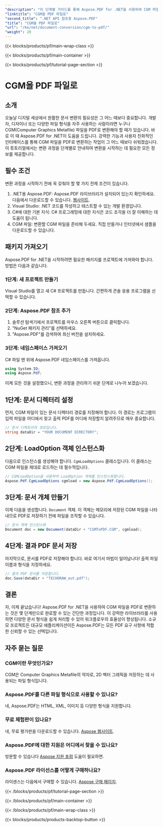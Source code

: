 ```yaml
---
"description": "이 단계별 가이드를 통해 Aspose.PDF for .NET을 사용하여 CGM 파일을 PDF로 변환하는 방법을 알아보세요. 개발자와 디자이너 모두에게 적합합니다."
"linktitle": "CGM을 PDF 파일로"
"second_title": ".NET API 참조용 Aspose.PDF"
"title": "CGM을 PDF 파일로"
"url": "/ko/net/document-conversion/cgm-to-pdf/"
"weight": 20
---
```


{{< blocks/products/pf/main-wrap-class >}}

{{< blocks/products/pf/main-container >}}

{{< blocks/products/pf/tutorial-page-section >}}

# CGM을 PDF 파일로

## 소개

오늘날 디지털 세상에서 원활한 문서 변환의 필요성은 그 어느 때보다 중요합니다. 개발자, 디자이너 또는 다양한 파일 형식을 자주 사용하는 사람이라면 누구나 CGM(Computer Graphics Metafile) 파일을 PDF로 변환해야 할 때가 있습니다. 바로 이 때 Aspose.PDF for .NET이 도움을 드립니다. 강력한 기능과 사용자 친화적인 인터페이스를 통해 CGM 파일을 PDF로 변환하는 작업이 그 어느 때보다 쉬워졌습니다. 이 튜토리얼에서는 변환 과정을 단계별로 안내하여 변환을 시작하는 데 필요한 모든 정보를 제공합니다.

## 필수 조건

변환 과정을 시작하기 전에 꼭 갖춰야 할 몇 가지 전제 조건이 있습니다.

1. .NET용 Aspose.PDF: Aspose.PDF 라이브러리가 설치되어 있는지 확인하세요. 다음에서 다운로드할 수 있습니다. [웹사이트](https://releases.aspose.com/pdf/net/).
2. Visual Studio: .NET 코드를 작성하고 테스트할 수 있는 개발 환경입니다.
3. C#에 대한 기본 지식: C# 프로그래밍에 대한 지식은 코드 조각을 더 잘 이해하는 데 도움이 됩니다.
4. CGM 파일: 변환할 CGM 파일을 준비해 두세요. 직접 만들거나 인터넷에서 샘플을 다운로드할 수 있습니다.

## 패키지 가져오기

Aspose.PDF for .NET을 시작하려면 필요한 패키지를 프로젝트에 가져와야 합니다. 방법은 다음과 같습니다.

### 1단계: 새 프로젝트 만들기

Visual Studio를 열고 새 C# 프로젝트를 만듭니다. 간편하게 콘솔 응용 프로그램을 선택할 수 있습니다.

### 2단계: Aspose.PDF 참조 추가

1. 솔루션 탐색기에서 프로젝트를 마우스 오른쪽 버튼으로 클릭합니다.
2. "NuGet 패키지 관리"를 선택하세요.
3. "Aspose.PDF"를 검색하여 최신 버전을 설치하세요.

### 3단계: 네임스페이스 가져오기

C# 파일 맨 위에 Aspose.PDF 네임스페이스를 가져옵니다.

```csharp
using System.IO;
using Aspose.Pdf;
```

이제 모든 것을 설정했으니, 변환 과정을 관리하기 쉬운 단계로 나누어 보겠습니다.

## 1단계: 문서 디렉터리 설정

먼저, CGM 파일이 있는 문서 디렉터리 경로를 지정해야 합니다. 이 경로는 프로그램이 입력 파일을 어디에서 찾고 출력 PDF를 어디에 저장할지 알려주므로 매우 중요합니다.

```csharp
// 문서 디렉토리의 경로입니다.
string dataDir = "YOUR DOCUMENT DIRECTORY";
```

## 2단계: LoadOption 객체 인스턴스화

다음으로 인스턴스를 생성해야 합니다. `CgmLoadOptions` 클래스입니다. 이 클래스는 CGM 파일을 제대로 로드하는 데 필수적입니다.

```csharp
// CGMLoadOption을 사용하여 LoadOption 객체를 인스턴스화합니다.
Aspose.Pdf.CgmLoadOptions cgmload = new Aspose.Pdf.CgmLoadOptions();
```

## 3단계: 문서 개체 만들기

이제 다음을 생성합니다. `Document` 객체. 이 객체는 메모리에 저장된 CGM 파일을 나타내므로 PDF로 저장하기 전에 파일을 조작할 수 있습니다.

```csharp
// 문서 객체 인스턴스화
Document doc = new Document(dataDir + "CGMToPDF.CGM", cgmload);
```

## 4단계: 결과 PDF 문서 저장

마지막으로, 문서를 PDF로 저장해야 합니다. 바로 여기서 마법이 일어납니다! 출력 파일 이름과 형식을 지정하세요.

```csharp
// 결과 PDF 문서를 저장합니다.
doc.Save(dataDir + "TECHDRAW_out.pdf");
```

## 결론

자, 이제 끝났습니다! Aspose.PDF for .NET을 사용하여 CGM 파일을 PDF로 변환하는 것은 몇 단계만으로 완료할 수 있는 간단한 과정입니다. 이 강력한 라이브러리를 사용하면 다양한 문서 형식을 쉽게 처리할 수 있어 워크플로우의 효율성이 향상됩니다. 소규모 프로젝트든 대규모 애플리케이션이든 Aspose.PDF는 모든 PDF 요구 사항에 적합한 신뢰할 수 있는 선택입니다.

## 자주 묻는 질문

### CGM이란 무엇인가요?
CGM은 Computer Graphics Metafile의 약자로, 2D 벡터 그래픽을 저장하는 데 사용되는 파일 형식입니다.

### Aspose.PDF를 다른 파일 형식으로 사용할 수 있나요?
네, Aspose.PDF는 HTML, XML, 이미지 등 다양한 형식을 지원합니다.

### 무료 체험판이 있나요?
네, 무료 평가판을 다운로드할 수 있습니다. [Aspose 웹사이트](https://releases.aspose.com/).

### Aspose.PDF에 대한 지원은 어디에서 찾을 수 있나요?
방문할 수 있습니다 [Aspose 지원 포럼](https://forum.aspose.com/c/pdf/10) 도움이 필요하면.

### Aspose.PDF 라이선스를 어떻게 구매하나요?
라이센스는 다음에서 구매할 수 있습니다. [Aspose 구매 페이지](https://purchase.aspose.com/buy).

{{< /blocks/products/pf/tutorial-page-section >}}

{{< /blocks/products/pf/main-container >}}

{{< /blocks/products/pf/main-wrap-class >}}

{{< blocks/products/products-backtop-button >}}